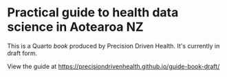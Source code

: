 # Practical guide to health data science in Aotearoa NZ

This is a Quarto _book_ produced by Precision Driven Health.
It's currently in draft form.

View the guide at https://precisiondrivenhealth.github.io/guide-book-draft/
